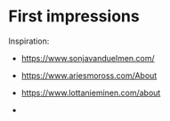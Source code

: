 # First impressions

Inspiration:
  - https://www.sonjavanduelmen.com/
  - https://www.ariesmoross.com/About
  - https://www.lottanieminen.com/about

  - 
